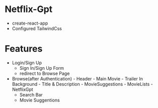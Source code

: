 # Netflix-Gpt

- create-react-app
- Configured TailwindCss

# Features

- Login/Sign Up
  - Sign In/Sign Up Form
  - redirect to Browse Page
- Browse(after Authentication) - Header - Main Movie - Trailer In Background - Title & Description - MovieSuggestions - MovieLists
  -NetflixGpt
  - Search Bar
  - Movie Suggentions
